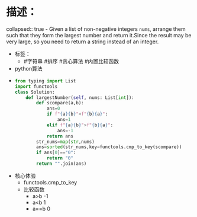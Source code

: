 # 描述：
collapsed:: true
	- Given a list of non-negative integers `nums`, arrange them such that they form the largest number and return it.Since the result may be very large, so you need to return a string instead of an integer.
- 标签：
	- #字符串 #排序 #贪心算法 #内置比较函数
- python算法
- ```python
  from typing import List
  import functools
  class Solution:
      def largestNumber(self, nums: List[int]):
          def scompare(a,b):
              ans=0
              if f"{a}{b}"<f"{b}{a}":
                  ans=1
              elif f"{a}{b}">f"{b}{a}":
                  ans=-1
              return ans
          str_nums=map(str,nums)
          ans=sorted(str_nums,key=functools.cmp_to_key(scompare))
          if ans[0]=="0":
              return "0"
          return "".join(ans)
  ```
- 核心体验
	- functools.cmp_to_key
	- 比较函数
		- a>b -1
		- a<b 1
		- a==b 0